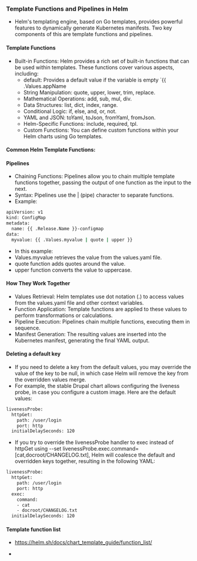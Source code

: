 ### Template Functions and Pipelines in Helm
* Helm's templating engine, based on Go templates, provides powerful features to dynamically generate Kubernetes manifests. Two key components of this are template functions and pipelines.
#### Template Functions
* Built-in Functions: Helm provides a rich set of built-in functions that can be used within templates. These functions cover various aspects, including:
  * default:	Provides a default value if the variable is empty	`{{ .Values.appName
  * String Manipulation: quote, upper, lower, trim, replace. 
  * Mathematical Operations: add, sub, mul, div.
  * Data Structures: list, dict, index, range.
  * Conditional Logic: if, else, and, or, not.
  * YAML and JSON: toYaml, toJson, fromYaml, fromJson.
  * Helm-Specific Functions: include, required, tpl.
  * Custom Functions: You can define custom functions within your Helm charts using Go templates.
 
#### Common Helm Template Functions:


#### Pipelines
* Chaining Functions: Pipelines allow you to chain multiple template functions together, passing the output of one function as the input to the next.
* Syntax: Pipelines use the | (pipe) character to separate functions.
* Example:
```bash
apiVersion: v1
kind: ConfigMap
metadata:
  name: {{ .Release.Name }}-configmap
data:
  myvalue: {{ .Values.myvalue | quote | upper }}
```
* In this example:
 * Values.myvalue retrieves the value from the values.yaml file.
 * quote function adds quotes around the value.
 * upper function converts the value to uppercase.
#### How They Work Together
* Values Retrieval: Helm templates use dot notation (.) to access values from the values.yaml file and other context variables.
* Function Application: Template functions are applied to these values to perform transformations or calculations.
* Pipeline Execution: Pipelines chain multiple functions, executing them in sequence.
* Manifest Generation: The resulting values are inserted into the Kubernetes manifest, generating the final YAML output.

#### Deleting a default key
* If you need to delete a key from the default values, you may override the value of the key to be null, in which case Helm will remove the key from the overridden values merge.
* For example, the stable Drupal chart allows configuring the liveness probe, in case you configure a custom image. Here are the default values:
```bash
livenessProbe:
  httpGet:
    path: /user/login
    port: http
  initialDelaySeconds: 120
```
* If you try to override the livenessProbe handler to exec instead of httpGet using --set livenessProbe.exec.command=[cat,docroot/CHANGELOG.txt], Helm will coalesce the default and overridden keys together, resulting in the following YAML:
```bash
livenessProbe:
  httpGet:
    path: /user/login
    port: http
  exec:
    command:
    - cat
    - docroot/CHANGELOG.txt
  initialDelaySeconds: 120
```
#### Template function list
* https://helm.sh/docs/chart_template_guide/function_list/

* 
 

